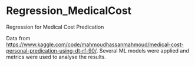 # Regression_MedicalCost
Regression for Medical Cost Predication

Data from https://www.kaggle.com/code/mahmoudhassanmahmoud/medical-cost-personal-predication-using-dt-rf-90/. Several ML models were applied and metrics were used to analyse the results.

